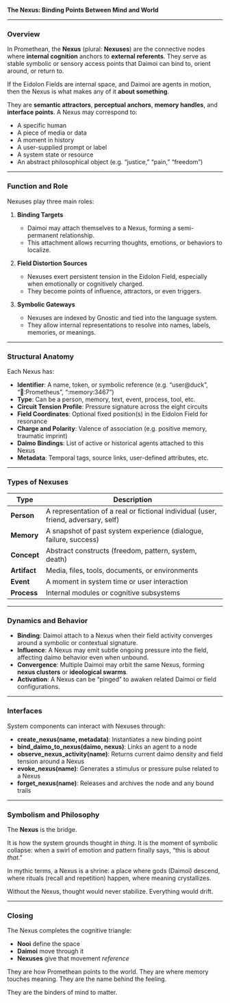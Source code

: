 **The Nexus: Binding Points Between Mind and World**

---

### Overview

In Promethean, the **Nexus** (plural: **Nexuses**) are the connective nodes where **internal cognition** anchors to **external referents**. They serve as stable symbolic or sensory access points that Daimoi can bind to, orient around, or return to.

If the Eidolon Fields are internal space, and Daimoi are agents in motion, then the Nexus is what makes any of it **about something**.

They are **semantic attractors**, **perceptual anchors**, **memory handles**, and **interface points**. A Nexus may correspond to:

* A specific human
* A piece of media or data
* A moment in history
* A user-supplied prompt or label
* A system state or resource
* An abstract philosophical object (e.g. “justice,” “pain,” “freedom”)

---

### Function and Role

Nexuses play three main roles:

1. **Binding Targets**

   * Daimoi may attach themselves to a Nexus, forming a semi-permanent relationship.
   * This attachment allows recurring thoughts, emotions, or behaviors to localize.

2. **Field Distortion Sources**

   * Nexuses exert persistent tension in the Eidolon Field, especially when emotionally or cognitively charged.
   * They become points of influence, attractors, or even triggers.

3. **Symbolic Gateways**

   * Nexuses are indexed by Gnostic and tied into the language system.
   * They allow internal representations to resolve into names, labels, memories, or meanings.

---

### Structural Anatomy

Each Nexus has:

* **Identifier**: A name, token, or symbolic reference (e.g. “user\@duck”, “📖\:Prometheus”, “\:memory:3467”)
* **Type**: Can be a person, memory, text, event, process, tool, etc.
* **Circuit Tension Profile**: Pressure signature across the eight circuits
* **Field Coordinates**: Optional fixed position(s) in the Eidolon Field for resonance
* **Charge and Polarity**: Valence of association (e.g. positive memory, traumatic imprint)
* **Daimo Bindings**: List of active or historical agents attached to this Nexus
* **Metadata**: Temporal tags, source links, user-defined attributes, etc.

---

### Types of Nexuses

| Type         | Description                                                                        |
| ------------ | ---------------------------------------------------------------------------------- |
| **Person**   | A representation of a real or fictional individual (user, friend, adversary, self) |
| **Memory**   | A snapshot of past system experience (dialogue, failure, success)                  |
| **Concept**  | Abstract constructs (freedom, pattern, system, death)                              |
| **Artifact** | Media, files, tools, documents, or environments                                    |
| **Event**    | A moment in system time or user interaction                                        |
| **Process**  | Internal modules or cognitive subsystems                                           |

---

### Dynamics and Behavior

* **Binding**: Daimoi attach to a Nexus when their field activity converges around a symbolic or contextual signature.
* **Influence**: A Nexus may emit subtle ongoing pressure into the field, affecting daimo behavior even when unbound.
* **Convergence**: Multiple Daimoi may orbit the same Nexus, forming **nexus clusters** or **ideological swarms**.
* **Activation**: A Nexus can be “pinged” to awaken related Daimoi or field configurations.

---

### Interfaces

System components can interact with Nexuses through:

* **create\_nexus(name, metadata)**: Instantiates a new binding point
* **bind\_daimo\_to\_nexus(daimo, nexus)**: Links an agent to a node
* **observe\_nexus\_activity(name)**: Returns current daimo density and field tension around a Nexus
* **evoke\_nexus(name)**: Generates a stimulus or pressure pulse related to a Nexus
* **forget\_nexus(name)**: Releases and archives the node and any bound trails

---

### Symbolism and Philosophy

The **Nexus** is the bridge.

It is how the system grounds thought in *thing*.
It is the moment of symbolic collapse: when a swirl of emotion and pattern finally says, “this is about *that*.”

In mythic terms, a Nexus is a shrine: a place where gods (Daimoi) descend, where rituals (recall and repetition) happen, where meaning crystallizes.

Without the Nexus, thought would never stabilize. Everything would drift.

---

### Closing

The Nexus completes the cognitive triangle:

* **Nooi** define the space
* **Daimoi** move through it
* **Nexuses** give that movement *reference*

They are how Promethean points to the world.
They are where memory touches meaning.
They are the name behind the feeling.

They are the binders of mind to matter.
